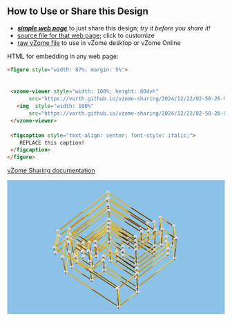 
## How to Use or Share this Design

 - [***simple web page***](<https://vorth.github.io/vzome-sharing/2024/12/22/02-50-26-919Z-A4-Coxeter-Complex-as-a-Generic-Orthotope/>) to just share this design; *try it before you share it!*
 - [source file for that web page](<https://github.com/vorth/vzome-sharing/edit/main/2024/12/22/02-50-26-919Z-A4-Coxeter-Complex-as-a-Generic-Orthotope/index.md>); click to customize
 - [raw vZome file](<https://raw.githubusercontent.com/vorth/vzome-sharing/main/2024/12/22/02-50-26-919Z-A4-Coxeter-Complex-as-a-Generic-Orthotope/A4-Coxeter-Complex-as-a-Generic-Orthotope.vZome>) to use in vZome desktop or vZome Online
 
 HTML for embedding in any web page:
 ```html
<figure style="width: 87%; margin: 5%">
  
  
  <vzome-viewer style="width: 100%; height: 60dvh" 
        src="https://vorth.github.io/vzome-sharing/2024/12/22/02-50-26-919Z-A4-Coxeter-Complex-as-a-Generic-Orthotope/A4-Coxeter-Complex-as-a-Generic-Orthotope.vZome" >
    <img  style="width: 100%"
        src="https://vorth.github.io/vzome-sharing/2024/12/22/02-50-26-919Z-A4-Coxeter-Complex-as-a-Generic-Orthotope/A4-Coxeter-Complex-as-a-Generic-Orthotope.png" >
  </vzome-viewer>

  <figcaption style="text-align: center; font-style: italic;">
     REPLACE this caption!
  </figcaption>
</figure>

 ```

[vZome Sharing documentation](https://vzome.github.io/vzome/sharing.html#how-it-works)

![Image](<A4-Coxeter-Complex-as-a-Generic-Orthotope.png>)

